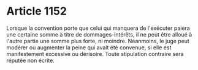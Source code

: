 # Article 1152

Lorsque la convention porte que celui qui manquera de l'exécuter paiera une certaine somme à titre de dommages-intérêts, il ne peut être alloué à l'autre partie une somme plus forte, ni moindre.   Néanmoins, le juge peut modérer ou augmenter la peine qui avait été convenue, si elle est manifestement excessive ou dérisoire. Toute stipulation contraire sera réputée non écrite.